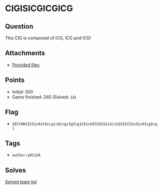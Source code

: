 # CIGISICGICGICG
## Question
This CIG is composed of ICG, ICG and ICG!


## Attachments
- [Provided files](files/)

## Points
- Initial: 500
- Game finished: 240 (Solved: `14`)

## Flag
- `SECCON{ICG1c6iC6icgic6icgcIgIcg1C6ic6ICGICG1cGicG1C61CG1cG1c61cgIcg}`

## Tags
- `author:y011d4`

## Solves
[Solved team list](./solves.md)